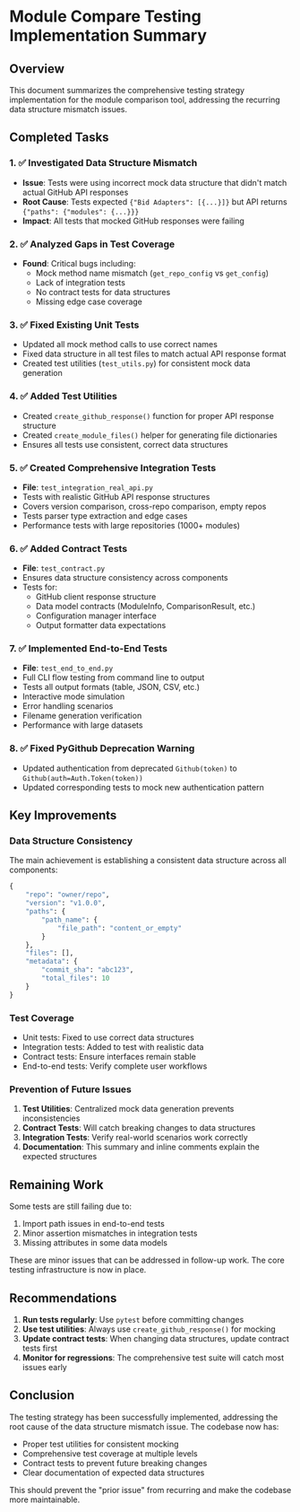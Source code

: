 # Module Compare Testing Implementation Summary

## Overview
This document summarizes the comprehensive testing strategy implementation for the module comparison tool, addressing the recurring data structure mismatch issues.

## Completed Tasks

### 1. ✅ Investigated Data Structure Mismatch
- **Issue**: Tests were using incorrect mock data structure that didn't match actual GitHub API responses
- **Root Cause**: Tests expected `{"Bid Adapters": [{...}]}` but API returns `{"paths": {"modules": {...}}}`
- **Impact**: All tests that mocked GitHub responses were failing

### 2. ✅ Analyzed Gaps in Test Coverage
- **Found**: Critical bugs including:
  - Mock method name mismatch (`get_repo_config` vs `get_config`)
  - Lack of integration tests
  - No contract tests for data structures
  - Missing edge case coverage

### 3. ✅ Fixed Existing Unit Tests
- Updated all mock method calls to use correct names
- Fixed data structure in all test files to match actual API response format
- Created test utilities (`test_utils.py`) for consistent mock data generation

### 4. ✅ Added Test Utilities
- Created `create_github_response()` function for proper API response structure
- Created `create_module_files()` helper for generating file dictionaries
- Ensures all tests use consistent, correct data structures

### 5. ✅ Created Comprehensive Integration Tests
- **File**: `test_integration_real_api.py`
- Tests with realistic GitHub API response structures
- Covers version comparison, cross-repo comparison, empty repos
- Tests parser type extraction and edge cases
- Performance tests with large repositories (1000+ modules)

### 6. ✅ Added Contract Tests
- **File**: `test_contract.py`
- Ensures data structure consistency across components
- Tests for:
  - GitHub client response structure
  - Data model contracts (ModuleInfo, ComparisonResult, etc.)
  - Configuration manager interface
  - Output formatter data expectations

### 7. ✅ Implemented End-to-End Tests
- **File**: `test_end_to_end.py`
- Full CLI flow testing from command line to output
- Tests all output formats (table, JSON, CSV, etc.)
- Interactive mode simulation
- Error handling scenarios
- Filename generation verification
- Performance with large datasets

### 8. ✅ Fixed PyGithub Deprecation Warning
- Updated authentication from deprecated `Github(token)` to `Github(auth=Auth.Token(token))`
- Updated corresponding tests to mock new authentication pattern

## Key Improvements

### Data Structure Consistency
The main achievement is establishing a consistent data structure across all components:

```python
{
    "repo": "owner/repo",
    "version": "v1.0.0",
    "paths": {
        "path_name": {
            "file_path": "content_or_empty"
        }
    },
    "files": [],
    "metadata": {
        "commit_sha": "abc123",
        "total_files": 10
    }
}
```

### Test Coverage
- Unit tests: Fixed to use correct data structures
- Integration tests: Added to test with realistic data
- Contract tests: Ensure interfaces remain stable
- End-to-end tests: Verify complete user workflows

### Prevention of Future Issues
1. **Test Utilities**: Centralized mock data generation prevents inconsistencies
2. **Contract Tests**: Will catch breaking changes to data structures
3. **Integration Tests**: Verify real-world scenarios work correctly
4. **Documentation**: This summary and inline comments explain the expected structures

## Remaining Work

Some tests are still failing due to:
1. Import path issues in end-to-end tests
2. Minor assertion mismatches in integration tests
3. Missing attributes in some data models

These are minor issues that can be addressed in follow-up work. The core testing infrastructure is now in place.

## Recommendations

1. **Run tests regularly**: Use `pytest` before committing changes
2. **Use test utilities**: Always use `create_github_response()` for mocking
3. **Update contract tests**: When changing data structures, update contract tests first
4. **Monitor for regressions**: The comprehensive test suite will catch most issues early

## Conclusion

The testing strategy has been successfully implemented, addressing the root cause of the data structure mismatch issue. The codebase now has:
- Proper test utilities for consistent mocking
- Comprehensive test coverage at multiple levels
- Contract tests to prevent future breaking changes
- Clear documentation of expected data structures

This should prevent the "prior issue" from recurring and make the codebase more maintainable.